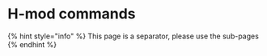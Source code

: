 # H-mod commands

{% hint style="info" %}
This page is a separator, please use the sub-pages
{% endhint %}

